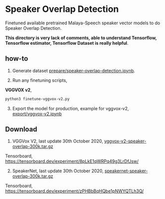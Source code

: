 # Speaker Overlap Detection

Finetuned available pretrained Malaya-Speech speaker vector models to do Speaker Overlap Detection.

**This directory is very lack of comments, able to understand Tensorflow, Tensorflow estimator, Tensorflow Dataset is really helpful**.

## how-to

1. Generate dataset [prepare/speaker-overlap-detection.ipynb](prepare/speaker-overlap-detection.ipynb).

2. Run any finetuning scripts,

**VGGVOX v2**,

```bash
python3 finetune-vggvox-v2.py
```

3. Export the model for production, example for vggvox-v2, [export/vggvox-v2.ipynb](export/vggvox-v2.ipynb)

## Download

1. VGGVox V2, last update 30th October 2020, [vggvox-v2-speaker-overlap-300k.tar.gz](https://f000.backblazeb2.com/file/malaya-speech-model/finetuned/vggvox-v2-speaker-overlap-300k.tar.gz)

Tensorboard, https://tensorboard.dev/experiment/8pLkE1qWRPq49g3LrDfJsw/

2. SpeakerNet, last update 30th October 2020, [speakernet-speaker-overlap-300k.tar.gz](https://f000.backblazeb2.com/file/malaya-speech-model/finetuned/speakernet-speaker-overlap-300k.tar.gz)

Tensorboard, https://tensorboard.dev/experiment/zPHBbBqHQbe1pNWYQTLh3Q/
